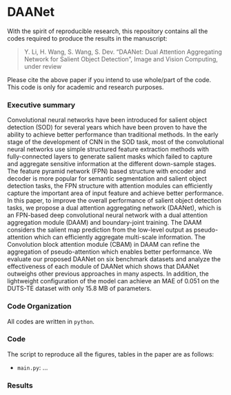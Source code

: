 # DAANet

With the spirit of reproducible research, this repository contains all the codes required to produce the results in the manuscript: 

> Y. Li, H. Wang, S. Wang, S. Dev. “DAANet: Dual Attention Aggregating Network for Salient Object Detection”, Image and Vision Computing, under review

Please cite the above paper if you intend to use whole/part of the code. This code is only for academic and research purposes.

### Executive summary
Convolutional neural networks have been introduced for salient object detection (SOD) for several years which have been proven to have the ability to achieve better performance than traditional methods. In the early stage of the development of CNN in the SOD task, most of the convolutional neural networks use simple structured feature extraction methods with fully-connected layers to generate salient masks which failed to capture and aggregate sensitive information at the different down-sample stages. The feature pyramid network (FPN) based structure with encoder and decoder is more popular for semantic segmentation and salient object detection tasks, the FPN structure with attention modules can efficiently capture the important area of input feature and achieve better performance. In this paper, to improve the overall performance of salient object detection tasks, we propose a dual attention aggregating network (DAANet), which is an FPN-based deep convolutional neural network with a dual attention aggregation module (DAAM) and boundary-joint training. The DAAM considers the salient map prediction from the low-level output as pseudo-attention which can efficiently aggregate multi-scale information.  The Convolution block attention module (CBAM) in DAAM can refine the aggregation of pseudo-attention which enables better performance.  We evaluate our proposed DAANet on six benchmark datasets and analyze the effectiveness of each module of DAANet which shows that DAANet outweighs other previous approaches in many aspects. In addition, the lightweight configuration of the model can achieve an MAE of 0.051 on the DUTS-TE dataset with only 15.8 MB of parameters.

### Code Organization
All codes are written in `python`. 

### Code 
The script to reproduce all the figures, tables in the paper are as follows:
+ `main.py`: ...


### Results 

